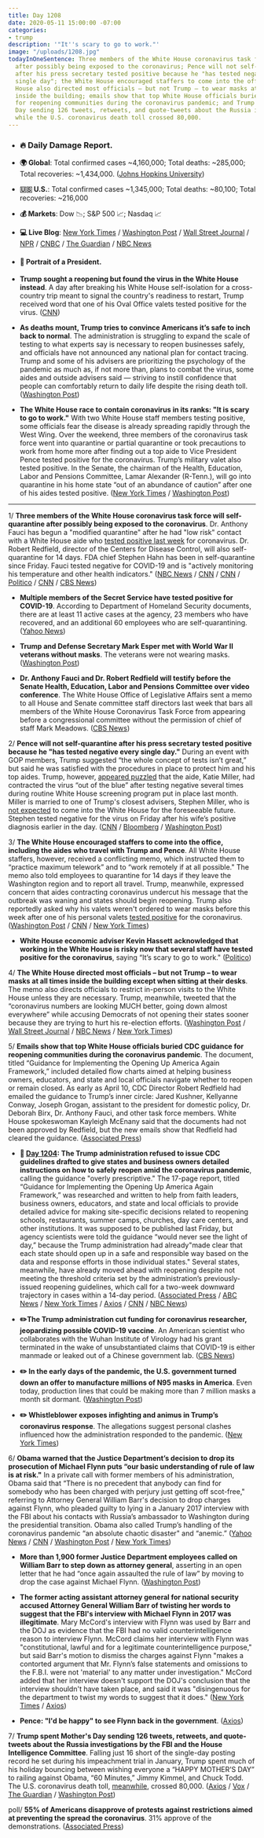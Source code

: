 ```yaml
---
title: Day 1208
date: 2020-05-11 15:00:00 -07:00
categories:
- trump
description: '"It''s scary to go to work."'
image: "/uploads/1208.jpg"
todayInOneSentence: Three members of the White House coronavirus task force will self-quarantine
  after possibly being exposed to the coronavirus; Pence will not self-quarantine
  after his press secretary tested positive because he "has tested negative every
  single day"; the White House encouraged staffers to come into the office; the White
  House also directed most officials – but not Trump – to wear masks at all times
  inside the building; emails show that top White House officials buried CDC guidance
  for reopening communities during the coronavirus pandemic; and Trump spent Mother's
  Day sending 126 tweets, retweets, and quote-tweets about the Russia investigation
  while the U.S. coronavirus death toll crossed 80,000.
---
```


* ### 🔥 Daily Damage Report.

* **🌍 Global**: Total confirmed cases \~4,160,000; Total deaths: \~285,000; Total recoveries: \~1,434,000. ([Johns Hopkins University](https://coronavirus.jhu.edu/map.html))

* **🇺🇸 U.S.**: Total confirmed cases \~1,345,000; Total deaths: \~80,100; Total recoveries: \~216,000

* **💰 Markets**: Dow 📉; S&P 500 📈; Nasdaq 📈

* **💻 Live Blog**: [New York Times](https://www.nytimes.com/2020/05/11/us/coronavirus-updates.html) / [Washington Post](https://www.washingtonpost.com/nation/2020/05/11/coronavirus-update-us/) / [Wall Street Journal](https://www.wsj.com/livecoverage/coronavirus-2020-05-11?mod=theme_coronavirus-ribbon) / [NPR](https://www.npr.org/sections/coronavirus-live-updates) / [CNBC](https://www.cnbc.com/2020/05/11/coronavirus-latest-updates.html) / [The Guardian](https://www.theguardian.com/us-news/live/2020/may/11/coronavirus-us-donald-trump-pence-fauci-isolation-cuomo-latest-news-updates) / [NBC News](https://www.nbcnews.com/health/health-news/live-blog/2020-05-11-coronavirus-news-n1204156)

* #### 👑 Portrait of a President.

* **Trump sought a reopening but found the virus in the White House instead**. A day after breaking his White House self-isolation for a cross-country trip meant to signal the country's readiness to restart, Trump received word that one of his Oval Office valets tested positive for the virus. ([CNN](https://www.cnn.com/2020/05/08/politics/donald-trump-staffers-coronavirus/index.html))

* **As deaths mount, Trump tries to convince Americans it’s safe to inch back to normal**. The administration is struggling to expand the scale of testing to what experts say is necessary to reopen businesses safely, and officials have not announced any national plan for contact tracing. Trump and some of his advisers are prioritizing the psychology of the pandemic as much as, if not more than, plans to combat the virus, some aides and outside advisers said — striving to instill confidence that people can comfortably return to daily life despite the rising death toll. ([Washington Post](https://www.washingtonpost.com/politics/as-deaths-mount-trump-tries-to-convince-americans-its-safe-to-inch-back-to-normal/2020/05/09/bf024fe6-9149-11ea-a9c0-73b93422d691_story.html))

* **The White House race to contain coronavirus in its ranks: "It is scary to go to work."** With two White House staff members testing positive, some officials fear the disease is already spreading rapidly through the West Wing. Over the weekend, three members of the coronavirus task force went into quarantine or partial quarantine or took precautions to work from home more after finding out a top aide to Vice President Pence tested positive for the coronavirus. Trump’s military valet also tested positive. In the Senate, the chairman of the Health, Education, Labor and Pensions Committee, Lamar Alexander (R-Tenn.), will go into quarantine in his home state “out of an abundance of caution” after one of his aides tested positive. ([New York Times](https://www.nytimes.com/2020/05/10/us/politics/white-house-coronavirus-trump.html) / [Washington Post](https://www.washingtonpost.com/politics/2020/05/11/its-scary-go-work-white-house-or-senate-making-it-tricky-trump-argue-that-americans-should-return-work/))

---

1/ **Three members of the White House coronavirus task force will self-quarantine after possibly being exposed to the coronavirus**. Dr. Anthony Fauci has begun a "modified quarantine" after he had "low risk" contact with a White House aide who [tested positive last week](https://whatthefuckjusthappenedtoday.com/2020/05/08/day-1205/#2-pence%E2%80%99s-press-secretary-tested-pos) for coronavirus.  Dr. Robert Redfield, director of the Centers for Disease Control, will also self-quarantine for 14 days. FDA chief Stephen Hahn has been in self-quarantine since Friday. Fauci tested negative for COVID-19 and is "actively monitoring his temperature and other health indicators." ([NBC News](https://www.nbcnews.com/news/us-news/cdc-director-self-quarantine-after-exposure-white-house-aide-covid-n1203851) / [CNN](https://www.cnn.com/2020/05/09/politics/fda-chief-stephen-hahn-coronavirus-self-quarantine/index.html) / [CNN](https://www.cnn.com/2020/05/09/politics/robert-redfield-cdc-director-self-quarantine/index.html) / [Politico](https://www.politico.com/news/2020/05/08/fda-chief-hahn-quarantine-pence-245646) / [CNN](https://www.cnn.com/2020/05/09/politics/fauci-modified-quarantine-coronavirus/index.html) / [CBS News](https://www.cbsnews.com/news/dr-anthony-fauci-senate-testimony-coronavirus-response/))

* **Multiple members of the Secret Service have tested positive for COVID-19**. According to Department of Homeland Security documents, there are at least 11 active cases at the agency, 23 members who have recovered, and an additional 60 employees who are self-quarantining. ([Yahoo News](https://news.yahoo.com/secret-service-coronavirus-cases-white-house-concerns-221444492.html))

* **Trump and Defense Secretary Mark Esper met with World War II veterans without masks**. The veterans were not wearing masks. ([Washington Post](https://www.washingtonpost.com/national-security/2020/05/08/wwiimemorial-trump-esper/?arc404=true))

* **Dr. Anthony Fauci and Dr. Robert Redfield will testify before the Senate Health, Education, Labor and Pensions Committee over video conference**. The White House Office of Legislative Affairs sent a memo to all House and Senate committee staff directors last week that bars all members of the White House Coronavirus Task Force from appearing before a congressional committee without the permission of chief of staff Mark Meadows. ([CBS News](https://www.cbsnews.com/news/fauci-senate-testimony-coronavirus-response-tuesday-video-conference/))

2/ **Pence will not self-quarantine after his press secretary tested positive because he "has tested negative every single day."** During an event with GOP members, Trump suggested “the whole concept of tests isn’t great,” but said he was satisfied with the procedures in place to protect him and his top aides. Trump, however, [appeared puzzled](https://www.washingtonpost.com/politics/trump-flouts-coronavirus-protocols-as-security-experts-warn-of-need-to-protect-president-from-a-lethal-threat/2020/05/08/3a6a9cec-9136-11ea-a9c0-73b93422d691_story.html) that the aide, Katie Miller, had contracted the virus “out of the blue” after testing negative several times during routine White House screening program put in place last month. Miller is married to one of Trump's closest advisers, Stephen Miller, who is [not expected](https://www.nytimes.com/2020/05/10/us/politics/white-house-coronavirus-trump.html) to come into the White House for the foreseeable future. Stephen tested negative for the virus on Friday after his wife’s positive diagnosis earlier in the day. ([CNN](https://www.cnn.com/2020/05/10/politics/mike-pence-self-isolate-coronavirus/index.html) / [Bloomberg](https://www.bloomberg.com/news/articles/2020-05-10/pence-self-isolating-after-aide-tests-positive-for-coronavirus?sref=MIBMEEoj) / [Washington Post](https://www.cnn.com/2020/05/10/politics/mike-pence-self-isolate-coronavirus/index.html))

3/ **The White House encouraged staffers to come into the office, including the aides who travel with Trump and Pence**. All White House staffers, however, received a conflicting memo, which instructed them to “practice maximum telework” and to “work remotely if at all possible." The memo also told employees to quarantine for 14 days if they leave the Washington region and to report all travel. Trump, meanwhile, expressed concern that aides contracting coronavirus undercut his message that the outbreak was waning and states should begin reopening. Trump also reportedly asked why his valets weren't ordered to wear masks before this week after one of his personal valets [tested positive](https://whatthefuckjusthappenedtoday.com/2020/05/07/day-1204/#3-one-of-trump%E2%80%99s-personal-valets-tes) for the coronavirus. ([Washington Post](https://www.washingtonpost.com/politics/white-house-aides-rattled-after-positive-coronavirus-tests-and-officials-send-mixed-message-on-how-to-respond/2020/05/09/6dab2df6-920d-11ea-a9c0-73b93422d691_story.html) / [CNN](https://edition.cnn.com/2020/05/11/politics/katie-miller-contract-tracing-coronavirus/) / [New York Times](https://www.nytimes.com/2020/05/08/us/politics/white-house-coronavirus-safety.html))

* **White House economic adviser Kevin Hassett acknowledged that working in the White House is risky now that several staff have tested positive for the coronavirus**, saying “It’s scary to go to work." ([Politico](https://www.politico.com/news/2020/05/10/kevin-hassett-scary-to-go-to-work-246972))

4/ **The White House directed most officials – but not Trump – to wear masks at all times inside the building except when sitting at their desks**. The memo also directs officials to restrict in-person visits to the White House unless they are necessary. Trump, meanwhile, tweeted that the “coronavirus numbers are looking MUCH better, going down almost everywhere” while accusing Democrats of not opening their states sooner because they are trying to hurt his re-election efforts. ([Washington Post](https://www.washingtonpost.com/nation/2020/05/11/coronavirus-update-us/#link-PUONQX7QLFCVPC7KBEVFATRNRU) / [Wall Street Journal](https://www.wsj.com/articles/white-house-directs-officials-to-wear-masks-at-all-times-inside-white-house-source-11589224333?mod=hp_lead_pos3) / [NBC News](https://www.nbcnews.com/politics/white-house/white-house-require-staffers-wear-masks-west-wing-n1204551) / [New York Times](https://www.nytimes.com/2020/05/11/us/coronavirus-updates.html?type=styln-live-updates&label=u.s.&index=0#link-6eadf9a5))

5/ **Emails show that top White House officials buried CDC guidance for reopening communities during the coronavirus pandemic**. The document, titled “Guidance for Implementing the Opening Up America Again Framework,” included detailed flow charts aimed at helping business owners, educators, and state and local officials navigate whether to reopen or remain closed. As early as April 10, CDC Director Robert Redfield had emailed the guidance to Trump’s inner circle: Jared Kushner, Kellyanne Conway, Joseph Grogan, assistant to the president for domestic policy, Dr. Deborah Birx, Dr. Anthony Fauci, and other task force members. White House spokeswoman Kayleigh McEnany said that the documents had not been approved by Redfield, but the new emails show that Redfield had cleared the guidance. ([Associated Press](https://apnews.com/9c4d5284ba4769d3b98aa05232201f88))

* **📌 [Day 1204](https://whatthefuckjusthappenedtoday.com/2020/05/07/day-1204/#2-the-trump-administration-refused-t):  The Trump administration refused to issue CDC guidelines drafted to give states and business owners detailed instructions on how to safely reopen amid the coronavirus pandemic**, calling the guidance "overly prescriptive." The 17-page report, titled “Guidance for Implementing the Opening Up America Again Framework,” was researched and written to help from faith leaders, business owners, educators, and state and local officials to provide detailed advice for making site-specific decisions related to reopening schools, restaurants, summer camps, churches, day care centers, and other institutions. It was supposed to be published last Friday, but agency scientists were told the guidance “would never see the light of day,” because the Trump administration had already"made clear that each state should open up in a safe and responsible way based on the data and response efforts in those individual states." Several states, meanwhile, have already moved ahead with reopening despite not meeting the threshold criteria set by the administration’s previously-issued reopening guidelines, which call for a two-week downward trajectory in cases within a 14-day period. ([Associated Press](https://apnews.com/7a00d5fba3249e573d2ead4bd323a4d4) / [ABC News](https://abcnews.go.com/Politics/trump-white-house-issue-detailed-cdc-guidelines-states/story?id=70552473) / [New York Times](https://www.nytimes.com/2020/05/07/us/coronavirus-updates.html#link-4d8bd049) / [Axios](https://www.axios.com/white-house-coronavirus-task-force-cdc-guidelines-60786909-00a7-4ecd-8a9d-3c19b1eb65d1.html) / [CNN](https://www.cnn.com/2020/05/07/politics/cdc-guidance-coronavirus-reopen-america/) / [NBC News](https://www.nbcnews.com/politics/white-house/white-house-returned-cdc-guidelines-reopening-economy-requesting-revisions-n1202066))

* **✏️The Trump administration cut funding for coronavirus researcher, jeopardizing possible COVID-19 vaccine**. An American scientist who collaborates with the Wuhan Institute of Virology had his grant terminated in the wake of unsubstantiated claims that COVID-19 is either manmade or leaked out of a Chinese government lab. ([CBS News](https://www.cbsnews.com/news/trump-administration-coronavirus-vaccine-researcher-covid-19-cure-60-minutes/))

* **✏️ In the early days of the pandemic, the U.S. government turned down an offer to manufacture millions of N95 masks in America**. Even today, production lines that could be making more than 7 million masks a month sit dormant. ([Washington Post](https://www.washingtonpost.com/investigations/in-the-early-days-of-the-pandemic-the-us-government-turned-down-an-offer-to-manufacture-millions-of-n95-masks-in-america/2020/05/09/f76a821e-908a-11ea-a9c0-73b93422d691_story.html))

* **✏️ Whistleblower exposes infighting and animus in Trump’s coronavirus response**. The allegations suggest personal clashes influenced how the administration responded to the pandemic. ([New York Times](https://www.nytimes.com/2020/05/09/us/politics/whistle-blower-trump-coronavirus.html))

6/ **Obama warned that the Justice Department’s decision to drop its prosecution of Michael Flynn puts “our basic understanding of rule of law is at risk."** In a private call with former members of his administration, Obama said that “There is no precedent that anybody can find for somebody who has been charged with perjury just getting off scot-free," referring to Attorney General William Barr's decision to drop charges against Flynn, who pleaded guilty to lying in a January 2017 interview with the FBI about his contacts with Russia’s ambassador to Washington during the presidential transition. Obama also called Trump’s handling of the coronavirus pandemic “an absolute chaotic disaster" and “anemic.” ([Yahoo News](https://news.yahoo.com/obama-irule-of-law-michael-flynn-case-014121045.html) / [CNN](https://www.cnn.com/2020/05/09/politics/obama-trump-coronavirus-response-flynn-case) / [Washington Post](https://www.washingtonpost.com/politics/2020/05/09/obama-michael-flynn-call/) / [New York Times](https://www.nytimes.com/2020/05/09/us/politics/obama-flynn-coronavirus-trump.html))

* **More than 1,900 former Justice Department employees called on William Barr to step down as attorney general**, asserting in an open letter that he had “once again assaulted the rule of law” by moving to drop the case against Michael Flynn. ([Washington Post](https://www.washingtonpost.com/national-security/attorney-general-william-barr-michael-flynn/2020/05/11/d798302e-92da-11ea-82b4-c8db161ff6e5_story.html))

* **The former acting assistant attorney general for national security accused Attorney General William Barr of twisting her words to suggest that the FBI's interview with Michael Flynn in 2017 was illegitimate**. Mary McCord's interview with Flynn was used by Barr and the DOJ as evidence that the FBI had no valid counterintelligence reason to interview Flynn. McCord claims her interview with Flynn was "constitutional, lawful and for a legitimate counterintelligence purpose," but said Barr's motion to dismiss the charges against Flynn "makes a contorted argument that Mr. Flynn’s false statements and omissions to the F.B.I. were not 'material' to any matter under investigation." McCord added that her interview doesn't support the DOJ's conclusion that the interview shouldn't have taken place, and said it was "disingenuous for the department to twist my words to suggest that it does." ([New York Times](https://www.nytimes.com/2020/05/10/opinion/bill-barr-michael-flynn.html) / [Axios](https://www.axios.com/mary-mccord-justice-department-flynn-barr-b4fed465-0aa6-4978-9039-ae437354c53b.html))

* **Pence: "I'd be happy" to see Flynn back in the government**. ([Axios](https://www.axios.com/mike-pence-flynn-trump-adminisratoin-8b1997f4-121f-43f5-86c7-390b411d6f9c.html))

7/ **Trump spent Mother's Day sending 126 tweets, retweets, and quote-tweets about the Russia investigations by the FBI and the House Intelligence Committee**. Falling just 16 short of the single-day posting record he set during his impeachment trial in January, Trump spent much of his holiday bouncing between wishing everyone a “HAPPY MOTHER’S DAY” to railing against Obama, “60 Minutes,” Jimmy Kimmel, and Chuck Todd.  The U.S. coronavirus death toll, [meanwhile](https://www.nbcnews.com/health/health-news/live-blog/2020-05-10-coronavirus-news-n1203881), crossed 80,000. ([Axios](https://www.axios.com/trump-tweets-russia-investigation-flynn-e5f680a8-5ff3-4d45-aae8-4049bcc904ad.html) / [Vox](https://www.vox.com/2020/5/11/21254398/trump-tweets-mothers-day-obamagate-coronavirus) / [The Guardian](https://www.theguardian.com/us-news/2020/may/10/trump-obama-biggest-political-american-history-russia-michael-flynn) / [Washington Post](https://www.washingtonpost.com/nation/2020/05/11/trump-chuck-todd-flynn/))

poll/ **55% of Americans disapprove of protests against restrictions aimed at preventing the spread the coronavirus**. 31% approve of the demonstrations. ([Associated Press](https://apnews.com/ebaa403b5056df362bd8cea39065f981))